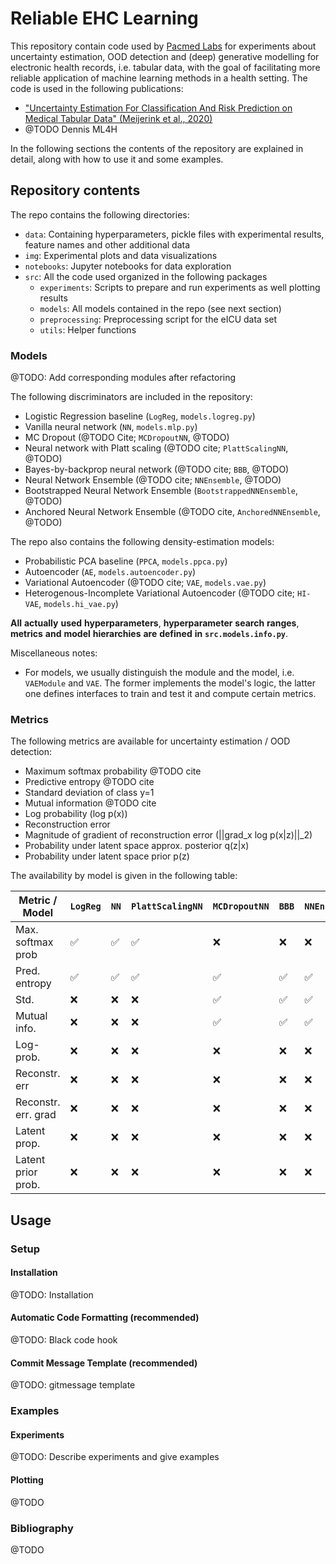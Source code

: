 # Reliable EHC Learning

This repository contain code used by [Pacmed Labs](https://pacmed.ai/nl/labs) for experiments about uncertainty 
estimation, OOD detection and (deep) generative modelling for electronic health records, i.e. tabular data, with 
 the goal of facilitating more reliable application of machine learning methods in a health setting. The code 
is used in the following publications:

* ["Uncertainty Estimation For Classification And Risk Prediction on Medical Tabular Data" (Meijerink et al., 2020)](https://arxiv.org/pdf/2004.05824.pdf)
* @TODO Dennis ML4H

In the following sections the contents of the repository are explained in detail, along with how to use it and some 
examples.

## Repository contents

The repo contains the following directories:

* `data`: Containing hyperparameters, pickle files with experimental results, feature names and other additional data
* `img`: Experimental plots and data visualizations
* `notebooks`: Jupyter notebooks for data exploration
* `src`: All the code used organized in the following packages
    * `experiments`: Scripts to prepare and run experiments as well plotting results
    * `models`: All models contained in the repo (see next section)
    * `preprocessing`: Preprocessing script for the eICU data set
    * `utils`: Helper functions

### Models

@TODO: Add corresponding modules after refactoring

The following discriminators are included in the repository:
* Logistic Regression baseline (`LogReg`, `models.logreg.py`)
* Vanilla neural network (`NN`, `models.mlp.py`)
* MC Dropout (@TODO Cite; `MCDropoutNN`, @TODO)
* Neural network with Platt scaling (@TODO cite; `PlattScalingNN`, @TODO)
* Bayes-by-backprop neural network (@TODO cite; `BBB`, @TODO)
* Neural Network Ensemble  (@TODO cite; `NNEnsemble`, @TODO)
* Bootstrapped Neural Network Ensemble (`BootstrappedNNEnsemble`, @TODO)
* Anchored Neural Network Ensemble  (@TODO cite, `AnchoredNNEnsemble`, @TODO)

The repo also contains the following density-estimation models:
* Probabilistic PCA baseline  (`PPCA`, `models.ppca.py`)
* Autoencoder (`AE`, `models.autoencoder.py`)
* Variational Autoencoder (@TODO cite; `VAE`, `models.vae.py`)
* Heterogenous-Incomplete Variational Autoencoder (@TODO cite; `HI-VAE`, `models.hi_vae.py`)

**All** **actually** **used** **hyperparameters**, **hyperparameter** **search** **ranges**, **metrics** **and** 
**model** **hierarchies** **are** **defined** **in** **`src.models.info.py`**.

Miscellaneous notes:

* For models, we usually distinguish the module and the model, i.e. `VAEModule` and `VAE`. The former implements the 
model's logic, the latter one defines interfaces to train and test it and compute certain metrics.


### Metrics

The following metrics are available for uncertainty estimation / OOD detection:

* Maximum softmax probability @TODO cite
* Predictive entropy @TODO cite
* Standard deviation of class y=1
* Mutual information @TODO cite
* Log probability (log p(x))
* Reconstruction error
* Magnitude of gradient of reconstruction error (||grad_x log p(x|z)||_2)
* Probability under latent space approx. posterior q(z|x)
* Probability under latent space prior p(z)

The availability by model is given in the following table:

| Metric / Model | `LogReg` | `NN` | `PlattScalingNN` | `MCDropoutNN` | `BBB` | `NNEnsemble` | `BootstrappedNNEnsemble` | `AnchoredNNEnsemble` | `PPCA` | `AE ` | `VAE` | `HI-VAE` |
|----------------|----------|------|------------------|---------------|-------|--------------|--------------------------|----------------------|--------|-------|-------|----------|
| Max. softmax prob  | :white_check_mark: | :white_check_mark: | :white_check_mark: | :x: | :x: | :x: | :x: | :x: | :x: | :x: | :x: | :x: | 
| Pred. entropy | :white_check_mark: | :white_check_mark: | :white_check_mark: | :white_check_mark: | :white_check_mark: | :white_check_mark: | :white_check_mark: | :white_check_mark: |  :x: | :x: | :x: | :x: |  
| Std. | :x: | :x: | :x: | :white_check_mark: | :white_check_mark: | :white_check_mark: | :white_check_mark: | :white_check_mark: | :x: | :x: | :x: | :x: |
| Mutual info. | :x: | :x: | :x: | :white_check_mark: | :white_check_mark: | :white_check_mark: | :white_check_mark: | :white_check_mark: | :x: | :x: | :x: | :x: |
| Log-prob. | :x: | :x: | :x: | :x: | :x: | :x: | :x: | :x: | :white_check_mark: | :x: | :x: | :x: |
| Reconstr. err | :x: | :x: | :x: | :x: | :x: | :x: | :x: | :x: | :x: | :white_check_mark: | :white_check_mark: | :white_check_mark: |
| Reconstr. err. grad | :x: | :x: | :x: | :x: | :x: | :x: | :x: | :x: | :x: | :x:  | :white_check_mark: | :white_check_mark: |
| Latent prop. | :x: | :x: | :x: | :x: | :x: | :x: | :x: | :x: | :x: | :x:  | :white_check_mark: | :white_check_mark: |
| Latent prior prob. | :x: | :x: | :x: | :x: | :x: | :x: | :x: | :x: | :x: | :x:  | :white_check_mark: | :white_check_mark: |


## Usage

### Setup 

#### Installation

@TODO: Installation

#### Automatic Code Formatting (recommended)

@TODO: Black code hook

#### Commit Message Template (recommended)

@TODO: gitmessage template

### Examples

#### Experiments

@TODO: Describe experiments and give examples
 
#### Plotting

@TODO

### Bibliography

@TODO